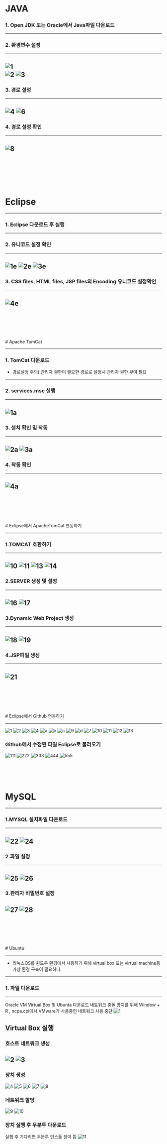 # JAVA

### 1. Open JDK 또는 Oracle에서 Java파일 다운로드
---
### 2. 환경변수 설정<br>
---
![1](https://github.com/user-attachments/assets/fdaeeb7b-55b0-4765-ab24-3a91e7f9a621)<br>
![2](https://github.com/user-attachments/assets/6e59c403-a185-47d9-b9e1-15dbc50bd132)
![3](https://github.com/user-attachments/assets/b1ee8b46-3794-4bbc-bbf3-ff85b185c15f)
---
### 3. 경로 설정
---
![4](https://github.com/user-attachments/assets/457dd2a6-903b-4b96-b134-05f08c4e0b11)
![6](https://github.com/user-attachments/assets/43674b38-b7d2-4f58-8858-fedbbd61a9a4)
---
### 4. 경로 설정 확인<br>
---
![8](https://github.com/user-attachments/assets/9c59cdcd-2ca9-4b53-b09b-0634c70e086a)
---
<br>
<br>
<br>
<br>
<br>

# Eclipse
---
### 1. Eclipse 다운로드 후 실행 
---
### 2. 유니코드 설정 확인
---
![1e](https://github.com/user-attachments/assets/bd5bbf1e-9e5e-4672-9ef5-ff992f117c50)
![2e](https://github.com/user-attachments/assets/2911d244-6f88-4b8d-987e-4a84fcaddd6b)
![3e](https://github.com/user-attachments/assets/f8461b5b-5911-4a15-bca7-43d4b5193a4b)
---
### 3. CSS files, HTML files, JSP files의 Encoding 유니코드 설정확인
---
![4e](https://github.com/user-attachments/assets/c78d4beb-482d-4870-a927-57995144ad4d)
---
<br>
<br>
<br>
<br>
<br>
# Apache TomCat

---
### 1. TomCat 다운로드
- 경로설정 주의) 관리자 권한이 필요한 경로로 설정시 관리자 권한 부여 필요
---
### 2. services.msc 실행
---
![1a](https://github.com/user-attachments/assets/2a2dfc63-d93d-42f1-831a-45a4fc025e26)
---
### 3. 설치 확인 및 작동
---
![2a](https://github.com/user-attachments/assets/fc3e5747-d71c-4166-b5d5-ed55be43199c)
![3a](https://github.com/user-attachments/assets/6c4f373d-3399-4f2d-975e-ba0b8f539c77)
---
### 4. 작동 확인
---
![4a](https://github.com/user-attachments/assets/8011e881-0e93-4ec9-929a-1d2744366077)
---
<br>
<br>
<br>
<br>
<br>
# Eclipse에서 ApacheTomCat 연동하기

---
### 1.TOMCAT 호환하기<br>
---
![10](https://github.com/user-attachments/assets/d7df9970-450d-4ccb-87a6-d487b7883f2e)
![11](https://github.com/user-attachments/assets/2e328069-f03b-402d-8d45-49224519f73a)
![13](https://github.com/user-attachments/assets/6bc0368f-99bd-4039-84f0-6c2e620c0147)
![14](https://github.com/user-attachments/assets/0350c571-15a9-483d-9656-28330d5d935a)
---
### 2.SERVER 생성 및 설정<br>
---
![16](https://github.com/user-attachments/assets/ae5d056b-8c03-4eca-9caa-7a4e5c876f82)
![17](https://github.com/user-attachments/assets/a1c9a65f-42ac-49f5-a9b5-8a563d880605)
---
### 3.Dynamic Web Project 생성<br>
---
![18](https://github.com/user-attachments/assets/7b95d3d8-1fc8-4cd9-b78d-525a74d92427)
![19](https://github.com/user-attachments/assets/e1bb3e2a-3e34-4633-8645-f7017c528a9e)
---
### 4.JSP파일 생성<br>
---
![21](https://github.com/user-attachments/assets/1d982c58-70d1-49c1-b464-d2d1f5738312)
---
<br>
<br>
<br>
<br>
<br>
# Eclipse에서 Github 연동하기

---
![1](https://github.com/user-attachments/assets/14954475-2afe-4ab0-9a26-d67606fc430a)
![2](https://github.com/user-attachments/assets/2d328e73-9f10-44ae-b684-47b136c856d0)
![3](https://github.com/user-attachments/assets/4c620beb-8cfb-4c18-bbab-4da90f1d1809)
![4](https://github.com/user-attachments/assets/1bb0d894-96bb-456f-8e7e-d40b4c4a8442)
![a](https://github.com/user-attachments/assets/eb1b4709-a765-4fa4-bd53-5d3e24f8e256)
![b](https://github.com/user-attachments/assets/dd1f6ae5-15a5-48bb-bda2-8e72ae254d52)
![c](https://github.com/user-attachments/assets/a747e755-6ed4-4d57-b9b6-1eebdd0ce480)
![9](https://github.com/user-attachments/assets/d124932e-7210-4f9b-86c4-8876115ce9ec)
![d](https://github.com/user-attachments/assets/092749c1-917a-4119-9faf-df958098c666)
![7](https://github.com/user-attachments/assets/16ab0389-9303-49b6-a5de-e0280b55a01a)
![10](https://github.com/user-attachments/assets/a0b7edfc-4526-457b-906a-262336ebcf05)
![11](https://github.com/user-attachments/assets/c7742176-0d89-4264-b8f6-24bdef5a58f9)
![12](https://github.com/user-attachments/assets/70ad3972-45dd-4f0b-b820-746bdb9ec645)
![13](https://github.com/user-attachments/assets/0c72a76d-06d9-4aa2-8391-65a8751d208c)

### Github에서 수정된 파일 Eclipse로 불러오기
![111](https://github.com/user-attachments/assets/4c2a76ed-aaf0-4efd-9cf9-92da332ced62)
![222](https://github.com/user-attachments/assets/5aba2ff2-c019-4a72-b85e-05344c1efde2)
![333](https://github.com/user-attachments/assets/0c93e544-d809-48b3-b2f3-9b193f355dfc)
![444](https://github.com/user-attachments/assets/548ad778-1161-4d17-8b63-5faa0c2419f9)
![555](https://github.com/user-attachments/assets/4f359495-e000-46df-9c94-7214a2a1016a)
<br>
<br>
<br>
<br>
<br>
# MySQL

---
### 1.MYSQL 설치파일 다운로드
---
![22](https://github.com/user-attachments/assets/c6955c12-ddcd-4dd7-9cae-1a975fc1c442)
![24](https://github.com/user-attachments/assets/14f7ce67-d3ab-47cd-ae04-37ef5e1ffba5)
---
### 2.파일 설정
---
![25](https://github.com/user-attachments/assets/af585caa-59af-47db-8598-ee12ed245822)
![26](https://github.com/user-attachments/assets/3f410161-b03d-40b2-986d-d43b7951f155)
---
### 3.관리자 비밀번호 설정
![27](https://github.com/user-attachments/assets/0040ba33-e7ff-40df-b996-05de1e119ff2)
![28](https://github.com/user-attachments/assets/dfaae481-9ba6-4dd5-8296-60f9304b3aac)
---
<br>
<br>
<br>
<br>
<br>
# Ubuntu

---
- 리눅스OS를 윈도우 환경에서 사용하기 위해 virtual box 또는 virtual machine등 가상 환경 구축이 필요하다. 
---
### 1. 파일 다운로드
---
Oracle VM Virtual Box 및 Ubunta 다운로드
네트워크 충돌 방지를 위해 Window + R , ncpa.cpl에서 VMware가 사용중인 네트워크 사용 중단
![1](https://github.com/user-attachments/assets/e1a9091b-a0be-4c09-b2c6-2f8a0292a384)

Virtual Box 실행
---
### 호스트 네트워크 생성
![2](https://github.com/user-attachments/assets/46647c35-7a2a-4f87-96e8-28a00b78794e)
![3](https://github.com/user-attachments/assets/ea859947-0be7-4ccc-a660-fdda4439b960)
---
### 장치 생성
![4](https://github.com/user-attachments/assets/9de4fa7f-756e-4421-956f-f2f993a004f8)
![5](https://github.com/user-attachments/assets/8d6465d9-e351-4b27-9f82-06418bcb16e1)
![6](https://github.com/user-attachments/assets/af451e78-0ebf-4fd8-86f4-c52324fb2c76)
![7](https://github.com/user-attachments/assets/5d99f005-d158-491a-8191-19cc59749131)
![8](https://github.com/user-attachments/assets/e17a8c84-1d51-4d65-9d0f-f7694ae57300)

### 네트워크 할당
![9](https://github.com/user-attachments/assets/07e13862-c80a-419b-bac7-2589899adc47)
![10](https://github.com/user-attachments/assets/863826a2-fa64-4a4b-ba55-ecedcd272c13)


### 장치 실행 후 우분투 다운로드
실행 후 기다리면 우분투 인스톨 창이 뜸
![11](https://github.com/user-attachments/assets/83669e91-b6f5-4faa-87e2-28301395894e)

